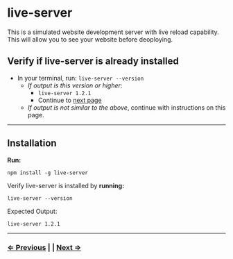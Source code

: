 # live-server

This is a simulated website development server with live reload capability. This will allow you to see your website before deoploying.

## Verify if live-server is already installed

- In your terminal, run: `live-server --version`
  - *If output is this version or higher*:
    - `live-server 1.2.1`
    - Continue to [next page](./9-eslint.md)
  - *If output is not similar to the above*, continue with instructions on this page.

---

## Installation

**Run:**

 `npm install -g live-server`

Verify live-server is installed by **running:**

 `live-server --version`

Expected Output:

`live-server 1.2.1`

---

### [⇐ Previous](./7-node.md) | | [Next ⇒](./9-eslint.md)
